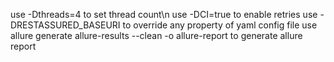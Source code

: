 use -Dthreads=4 to set thread count\n
use -DCI=true to enable retries
use -DRESTASSURED_BASEURI to override any property of yaml config file
use allure generate allure-results --clean -o allure-report to generate allure report
